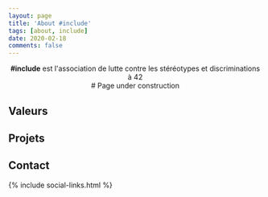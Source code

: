 ```yaml
---
layout: page
title: 'About #include'
tags: [about, include]
date: 2020-02-18
comments: false
---
```

    
<center><b>&#35;include</b> est l'association de lutte contre les stéréotypes et discriminations à 42</center>

<center># Page under construction</center>

## Valeurs

## Projets

## Contact

   {% include social-links.html %}
